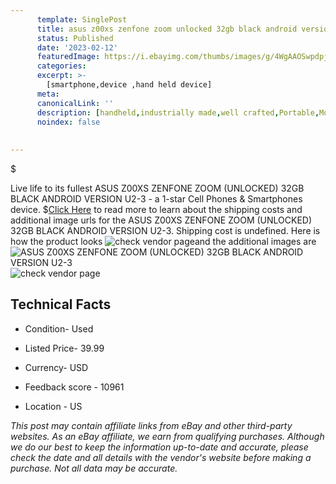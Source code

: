 ```yaml
---
      template: SinglePost
      title: asus z00xs zenfone zoom unlocked 32gb black android version u2 3
      status: Published
      date: '2023-02-12'
      featuredImage: https://i.ebayimg.com/thumbs/images/g/4WgAAOSwpdpj29oS/s-l225.jpg
      categories: 
      excerpt: >-
        [smartphone,device ,hand held device]
      meta:
      canonicalLink: ''
      description: [handheld,industrially made,well crafted,Portable,Mobile,Compact,Convenient,Lightweight,Maneuverable,Man-portable,Miniature,Carriable,Hand-held,Light,Holdable,Transportable,Mobile device,Pocket-sized,On-the-go,Wireless,Cordless,Compact size,Convenient size, smartphone,device ,hand held device]
      noindex: false
      
        
---
```

$

Live life to its fullest ASUS Z00XS ZENFONE ZOOM (UNLOCKED) 32GB  BLACK ANDROID VERSION U2-3 - a 1-star Cell Phones & Smartphones device.
$[Click Here](https://www.ebay.com/itm/165919148936?hash=item26a18d4b88%3Ag%3A4WgAAOSwpdpj29oS&amdata=enc%3AAQAHAAAA4P0%2Bzo0t7FG74J25EzhzCQ4532T6LewG7rNm5aAC%2BxSc3yUAwPdtokIwbqNXK3t6IOhQghrJgN6QvJjiPnRNMesHJqkUcwJ%2BLL54hjSS9yiSY4itfk2h8SmAmPy4niNZ2AsM0gurh0qU%2BrZ1bpvMrBThk%2Fojngh9k99B%2B%2FP8IKWxPnaN0qiMcsT0MLANizTijJNpSOmP8MOCh98H9%2FGIuiCB7Tlg2Cxfydy22fUTTDGtjM6JQ%2FJDiTPPICTRpsBF2xUN2d0sFt0%2B3M9nt0qkqchv56bvDQoRDuDTk0N6CiyU&mkevt=1&mkcid=1&mkrid=711-53200-19255-0&campid=%253CePNCampaignId%253E&customid=%253CreferenceId%253E&toolid=10049) to read more to learn about the shipping costs and additional image urls for the ASUS Z00XS ZENFONE ZOOM (UNLOCKED) 32GB  BLACK ANDROID VERSION U2-3. Shipping cost is undefined. Here is how the product looks ![check vendor page](https://i.ebayimg.com/thumbs/images/g/4WgAAOSwpdpj29oS/s-l225.jpg)and the additional images are![ASUS Z00XS ZENFONE ZOOM (UNLOCKED) 32GB  BLACK ANDROID VERSION U2-3](https://i.ebayimg.com/images/g/4WgAAOSwpdpj29oS/s-l1600.jpg)![check vendor page](https://origin-galleryplus.ebayimg.com/ws/web/165919148936_2_0_1/225x225.jpg,https://origin-galleryplus.ebayimg.com/ws/web/165919148936_3_0_1/225x225.jpg,https://origin-galleryplus.ebayimg.com/ws/web/165919148936_4_0_1/225x225.jpg,https://origin-galleryplus.ebayimg.com/ws/web/165919148936_5_0_1/225x225.jpg,https://origin-galleryplus.ebayimg.com/ws/web/165919148936_6_0_1/225x225.jpg,https://origin-galleryplus.ebayimg.com/ws/web/165919148936_7_0_1/225x225.jpg,https://origin-galleryplus.ebayimg.com/ws/web/165919148936_8_0_1/225x225.jpg,https://origin-galleryplus.ebayimg.com/ws/web/165919148936_9_0_1/225x225.jpg,https://origin-galleryplus.ebayimg.com/ws/web/165919148936_10_0_1/225x225.jpg,https://origin-galleryplus.ebayimg.com/ws/web/165919148936_11_0_1/225x225.jpg)



 ## Technical Facts 



     
      

 - Condition- Used 


      

 - Listed Price- 39.99 


      

 - Currency- USD 


      

 - Feedback score - 10961 


      

 - Location - US 


      
      

 *_This post may contain affiliate links from eBay and other third-party websites. As an eBay affiliate, we earn from qualifying purchases. Although we do our best to keep the information up-to-date and accurate, please check the date and all details with the vendor's website before making a purchase. Not all data may be accurate._*






